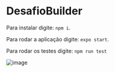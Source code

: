 # DesafioBuilder

 Para instalar digite: `npm i`.
 
 Para rodar a aplicação digite: `expo start`.
 
 Para rodar os testes digite: `npm run test` 

![image](https://user-images.githubusercontent.com/12258465/188251512-6bdc0a17-d53a-489c-a3b7-9de5e6593a78.png)
